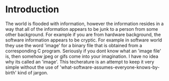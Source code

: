 # Introduction

The world is flooded with information, however the information resides in a way that all of the information appears to be junk to a person from some other background. For example if you are from hardware background, the software information appears to be cryptic. For example in software world they use the word 'image' for a binary file that is obtained from a corresponding C program. Seriously if you dont know what an 'image file' is, then somehow jpeg or gifs come into your imagination. I have no idea why its called an 'image'. This techerature is an attempt to keep it very simple without the use of 'what-software-assumes-everyone-knows-by-birth' kind of jargon.

